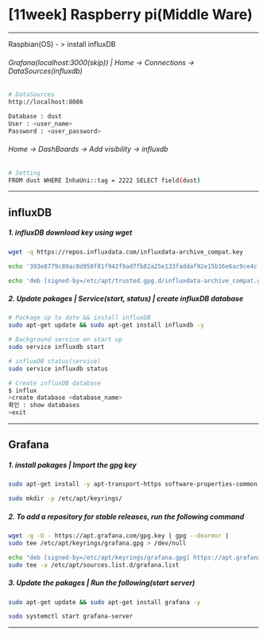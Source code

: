 [11week] Raspberry pi(Middle Ware) 
===
---
Raspbian(OS) - > install influxDB 

###### Grafana(localhost:3000(skip)) | Home -> Connections -> DataSources(influxdb)
```bash
# DataSources
http://localhost:8086

Database : dust
User : <user_name>
Password : <user_password>
```

###### Home -> DashBoards -> Add visibility -> influxdb
```bash
# Setting
FROM dust WHERE InhaUni::tag = 2222 SELECT field(dust)
```

---
## influxDB
##### 1. influxDB download key using wget
```bash
wget -q https://repos.influxdata.com/influxdata-archive_compat.key
```
```bash
echo '393e8779c89ac8d958f81f942f9ad7fb82a25e133faddaf92e15b16e6ac9ce4c influxdata-archive_compat.key' | sha256sum -c && cat influxdata-archive_compat.key | gpg --dearmor | sudo tee /etc/apt/trusted.gpg.d/influxdata-archive_compat.gpg > /dev/null
```
```bash
echo 'deb [signed-by=/etc/apt/trusted.gpg.d/influxdata-archive_compat.gpg] https://repos.influxdata.com/debian stable main' | sudo tee /etc/apt/sources.list.d/influxdata.list
```

##### 2. Update pakages | Service(start, status) | create influxDB database
```bash
# Package up to date && install influxDB
sudo apt-get update && sudo apt-get install influxdb -y

# Background service on start up
sudo service influxdb start

# influxDB status(service)
sudo service influxdb status

# Create influxDB database
$ influx
>create database <database_name>
확인 : show databases
>exit
```
---
## Grafana 
##### 1. install pakages | Import the gpg key
```bash
sudo apt-get install -y apt-transport-https software-properties-common wget

sudo mkdir -p /etc/apt/keyrings/
```
##### 2. To add a repository for stable releases, run the following command
```bash
wget -q -O - https://apt.grafana.com/gpg.key | gpg --dearmor | 
sudo tee /etc/apt/keyrings/grafana.gpg > /dev/null
```
```bash
echo "deb [signed-by=/etc/apt/keyrings/grafana.gpg] https://apt.grafana.com stable main" | 
sudo tee -a /etc/apt/sources.list.d/grafana.list
```
##### 3. Update the pakages | Run the following(start server)
```bash
sudo apt-get update && sudo apt-get install grafana -y

sudo systemctl start grafana-server

```
---